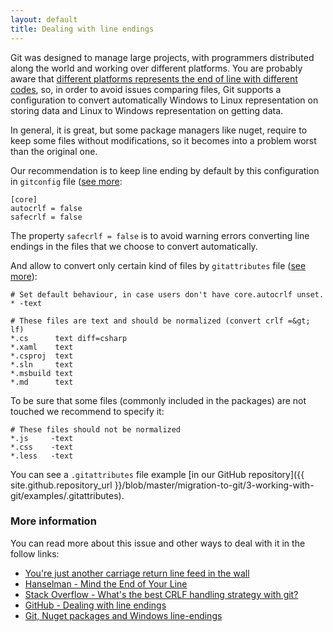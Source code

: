 ```yaml
---
layout: default
title: Dealing with line endings
---
```


Git was designed to manage large projects, with programmers distributed along the world and working over different platforms. You are probably aware that [different platforms represents the end of line with different codes](http://en.wikipedia.org/wiki/Newline#Representations), so, in order to avoid issues comparing files, Git supports a configuration to convert automatically Windows to Linux representation on storing data and Linux to Windows representation on getting data. 

In general, it is great, but some package managers like nuget, require to keep some files without modifications, so it becomes into a problem worst than the original one.

Our recommendation is to keep line ending by default by this configuration in `gitconfig` file ([see more](gitconfig-file.html):

    [core]
    autocrlf = false
    safecrlf = false

The property `safecrlf = false` is to avoid warning errors converting line endings in the files that we choose to convert automatically.


And allow to convert only certain kind of files by `gitattributes` file ([see more](gitattributes-file.html)):

    # Set default behaviour, in case users don't have core.autocrlf unset.
    * -text
    
    # These files are text and should be normalized (convert crlf =&gt; lf)
    *.cs      text diff=csharp
    *.xaml    text
    *.csproj  text
    *.sln     text
    *.msbuild text
    *.md      text

To be sure that some files (commonly included in the packages) are not touched we recommend to specify it:

    # These files should not be normalized
    *.js     -text
    *.css    -text
    *.less   -text

You can see a `.gitattributes` file  example [in our GitHub repository]({{ site.github.repository_url }}/blob/master/migration-to-git/3-working-with-git/examples/.gitattributes).


### More information

You can read more about this issue and other ways to deal with it in the follow links:

* [You're just another carriage return line feed in the wall](http://www.hanselman.com/blog/YoureJustAnotherCarriageReturnLineFeedInTheWall.aspx)
* [Hanselman - Mind the End of Your Line](http://adaptivepatchwork.com/2012/03/01/mind-the-end-of-your-line/)
* [Stack Overflow - What's the best CRLF handling strategy with git?](http://stackoverflow.com/questions/170961/whats-the-best-crlf-handling-strategy-with-git)
* [GitHub - Dealing with line endings](https://help.github.com/articles/dealing-with-line-endings)
* [Git, Nuget packages and Windows line-endings](http://pampanotes.tercerplaneta.com/2012/07/git-nuget-packages-and-windows-line.html)